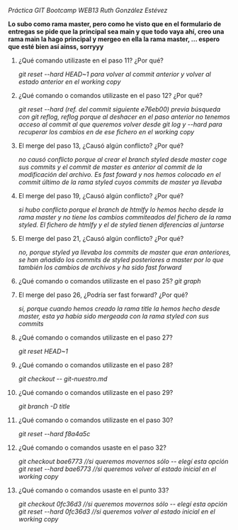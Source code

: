 *Práctica GIT Bootcamp WEB13*
*Ruth González Estévez*

**Lo subo como rama master, pero como he visto que en el formulario de entregas se pide que la principal sea main y  que todo vaya ahí, creo una rama main la hago principal y mergeo en ella la rama master, ... espero que esté bien así ainss, sorryyy**

1. ¿Qué comando utilizaste en el paso 11? ¿Por qué?
    
   *git reset --hard HEAD~1 para volver al commit anterior y volver al estado anterior en el working copy*

2. ¿Qué comando o comandos utilizaste en el paso 12? ¿Por qué?
   
   *git reset --hard (ref. del commit siguiente e76eb00) previa búsqueda con git reflog, reflog porque al deshacer en el paso anterior no tenemos acceso al commit al que queremos volver desde git log y --hard para recuperar los cambios en de ese fichero en el  working copy*

3. El merge del paso 13, ¿Causó algún conflicto? ¿Por qué?

   *no causó conflicto porque al crear el branch styled desde master coge sus commits y el commit de master es anterior al commit de la modificación del archivo. Es fast foward y nos hemos colocado en el commit último de la rama styled cuyos commits de master ya llevaba*

4. El merge del paso 19, ¿Causó algún conflicto? ¿Por qué?
  
   *si hubo conflicto porque el branch de htmlfy lo hemos hecho desde la rama master y no tiene los cambios commiteados del fichero de la rama styled. El fichero de htmlfy y el de styled tienen diferencias al juntarse*

5. El merge del paso 21, ¿Causó algún conflicto? ¿Por qué?

   *no, porque styled ya llevaba los commits de master que eran anteriores, se han añadido los commits de styled posteriores a master por lo que también los cambios de archivos y ha sido fast forward*
	
6. ¿Qué comando o comandos utilizaste en el paso 25?
   *git graph*

7. El merge del paso 26, ¿Podría ser fast forward? ¿Por qué?
   
   *si, porque cuando hemos creado la rama title la hemos hecho desde master, esta ya había sido mergeada con la rama styled con sus commits*

8. ¿Qué comando o comandos utilizaste en el paso 27?

   *git reset HEAD~1*

9. ¿Qué comando o comandos utilizaste en el paso 28?

   *git checkout -- git-nuestro.md*

10. ¿Qué comando o comandos utilizaste en el paso 29?

      *git branch -D title*

11. ¿Qué comando o comandos utilizaste en el paso 30?

      *git reset --hard f8a4a5c*

12. ¿Qué comando o comandos usaste en el paso 32?

      *git checkout bae6773 //si queremos movernos sólo -- elegí esta opción*  
      *git reset --hard bae6773 //si queremos volver al estado inicial en el working copy*  

13. ¿Qué comando o comandos usaste en el punto 33?

      *git checkout 0fc36d3 //si queremos movernos sólo -- elegí esta opción*  
      *git reset --hard 0fc36d3 //si queremos volver al estado inicial en el working copy*  

